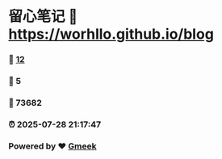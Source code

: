 # 留心笔记 :link: https://worhllo.github.io/blog 
### :page_facing_up: [12](https://worhllo.github.io/blog/tag.html) 
### :speech_balloon: 5 
### :hibiscus: 73682 
### :alarm_clock: 2025-07-28 21:17:47 
### Powered by :heart: [Gmeek](https://github.com/Meekdai/Gmeek)
